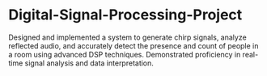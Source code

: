 # Digital-Signal-Processing-Project
Designed and implemented a system to generate chirp signals, analyze reflected audio, and accurately detect the presence and count of people in a room using advanced DSP techniques. Demonstrated proficiency in real-time signal analysis and data interpretation.
